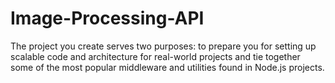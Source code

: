 # Image-Processing-API
 The project you create serves two purposes: to prepare you for setting up scalable code and architecture for real-world projects and tie together some of the most popular middleware and utilities found in Node.js projects.
